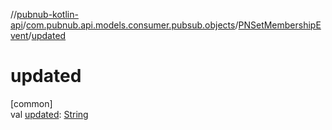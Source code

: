 //[pubnub-kotlin-api](../../../index.md)/[com.pubnub.api.models.consumer.pubsub.objects](../index.md)/[PNSetMembershipEvent](index.md)/[updated](updated.md)

# updated

[common]\
val [updated](updated.md): [String](https://kotlinlang.org/api/core/kotlin-stdlib/kotlin/-string/index.html)
